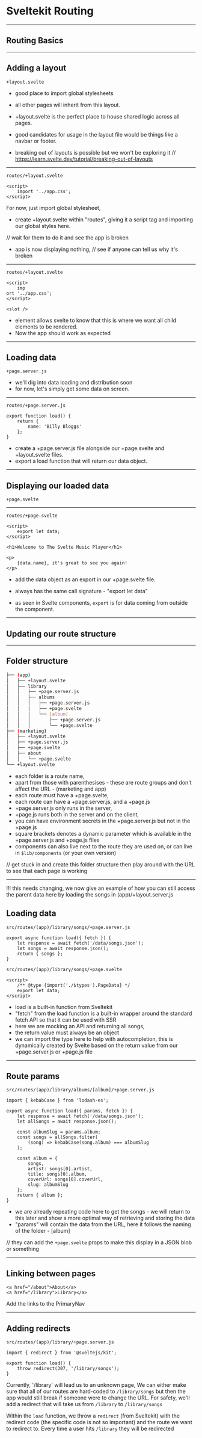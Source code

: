 # Sveltekit Routing

---
## Routing Basics 

---
## Adding a layout
	+layout.svelte

- good place to import global stylesheets
- all other pages will inherit from this layout.

- +layout.svelte is the perfect place to house shared logic across all pages.
- good candidates for usage in the layout file would be things like a navbar or footer.

- breaking out of layouts is possible but we won't be exploring it
// https://learn.svelte.dev/tutorial/breaking-out-of-layouts

---
	routes/+layout.svelte
```
<script>
	import '../app.css';
</script>

```

For now, just import global stylesheet,
- create +layout.svelte within "routes", giving it a script tag and importing our global styles here.

// wait for them to do it and see the app is broken

- app is now displaying nothing,
// see if anyone can tell us why it's broken
---


	routes/+layout.svelte
```
<script>
	imp
ort '../app.css';
</script>

<slot />
```
- <slot/> element allows svelte to know that this is where we want all child elements to be rendered.
- Now the app should work as expected
---
## Loading data
	+page.server.js

- we'll dig into data loading and distribution soon
- for now, let's simply get some data on screen.

---
	routes/+page.server.js
```
export function load() {
	return {
		name: 'Billy Bloggs'
	};
}
```

- create a +page.server.js file alongside our +page.svelte and +layout.svelte files.
- export a load function that will return our data object.

---
## Displaying our loaded data
	+page.svelte

---
	routes/+page.svelte
```
<script>
	export let data;
</script>

<h1>Welcome to The Svelte Music Player</h1>

<p>
	{data.name}, it's great to see you again!
</p>
```
- add the data object as an export in our +page.svelte file. 
- always has the same call signature - "export let data"

- as seen in Svelte components, `export` is for data coming from outside the component. 
---
## Updating our route structure
---
## Folder structure
```bash
├── (app)
│   ├── +layout.svelte
│   ├── library
│   │   ├── +page.server.js
│   │   ├── albums
│   │   │   ├── +page.server.js
│   │   │   ├── +page.svelte
│   │   │   └── [album]
│   │   │       ├── +page.server.js
│   │   │       └── +page.svelte
├── (marketing)
│   ├── +layout.svelte
│   ├── +page.server.js
│   ├── +page.svelte
│   ├── about
│   │   └── +page.svelte
└── +layout.svelte
```

- each folder is a route name,
- apart from those with parenthesises - these are route groups and don't affect the URL - (marketing and app)
- each route must have a +page.svelte,
- each route can have a +page.server.js, and a +page.js
- +page.server.js only runs in the server,
- +page.js runs both in the server and on the client,
- you can have environment secrets in the +page.server.js but not in the +page.js
- square brackets denotes a dynamic parameter which is available in the +page.server.js and +page.js files
- components can also live next to the route they are used on, or can live in `$lib/components` (or your own version)

// get stuck in and create this folder structure then play around with the URL to see that each page is working

---
!!! this needs changing, we now give an example of how you can still access the parent data here by loading the songs in (app)/+layout.server.js

## Loading data
	src/routes/(app)/library/songs/+page.server.js
```
export async function load({ fetch }) {
	let response = await fetch('/data/songs.json');
	let songs = await response.json();
	return { songs };
}
```
	src/routes/(app)/library/songs/+page.svelte
```
<script>
	/** @type {import('./$types').PageData} */
	export let data;
</script>
```

- load is a built-in function from Sveltekit
- "fetch" from the load function is a built-in wrapper around the standard fetch API so that it can be used with SSR
- here we are mocking an API and returning all songs,
- the return value must always be an object
- we can import the type here to help with autocompletion, this is dynamically created by Svelte based on the return value from our +page.server.js or +page.js file


---
## Route params
	src/routes/(app)/library/albums/[album]/+page.server.js
```
import { kebabCase } from 'lodash-es';

export async function load({ params, fetch }) {
	let response = await fetch('/data/songs.json');
	let allSongs = await response.json();

	const albumSlug = params.album;
	const songs = allSongs.filter(
		(song) => kebabCase(song.album) === albumSlug
	);

	const album = {
		songs,
		artist: songs[0].artist,
		title: songs[0].album,
		coverUrl: songs[0].coverUrl,
		slug: albumSlug
	};
	return { album };
}
```
- we are already repeating code here to get the songs - we will return to this later and show a more optimal way of retrieving and storing the data
- "params" will contain the data from the URL, here it follows the naming of the folder - [album]

// they can add the `+page.svelte` props to make this display in a JSON blob or something

---
## Linking between pages
```
<a href="/about">About</a>
<a href="/library">Library</a>
```

Add the links to the PrimaryNav

---
## Adding redirects
	src/routes/(app)/library/+page.server.js
```
import { redirect } from '@sveltejs/kit';

export function load() {
	throw redirect(307, '/library/songs');
}
```

Currently, '/library' will lead us to an unknown page, 
We can either make sure that all of our routes are hard-coded to `/library/songs` but then the app would still break if someone were to change the URL.
For safety, we'll add a redirect that will take us from `/library` to `/library/songs` 

Within the `load` function, we throw a `redirect` (from Sveltekit) with the redirect code (the specific code is not so important) and the route we want to redirect to. 
Every time a user hits `/library` they will be redirected
